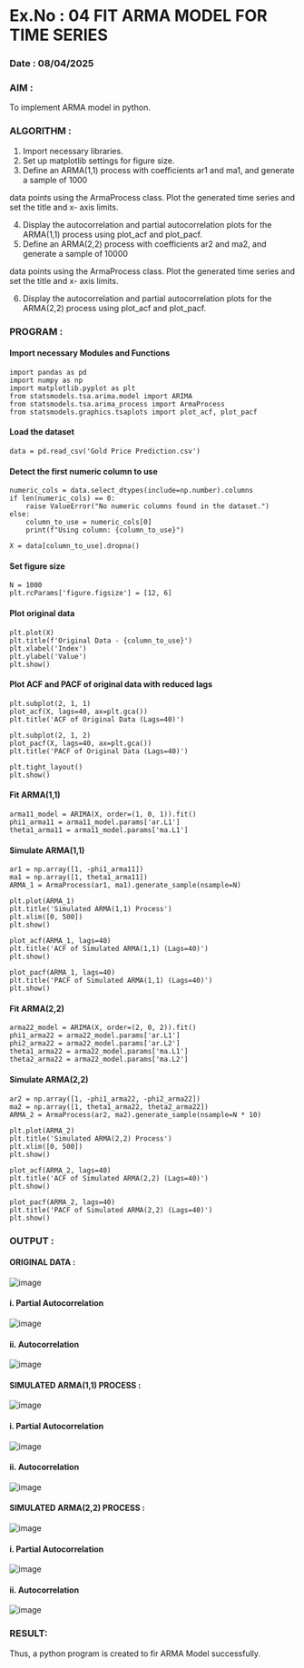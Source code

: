 # Ex.No : 04   FIT ARMA MODEL FOR TIME SERIES
### Date : 08/04/2025

### AIM :
To implement ARMA model in python.

### ALGORITHM :
1. Import necessary libraries.
2. Set up matplotlib settings for figure size.
3. Define an ARMA(1,1) process with coefficients ar1 and ma1, and generate a sample of 1000

data points using the ArmaProcess class. Plot the generated time series and set the title and x-
axis limits.

4. Display the autocorrelation and partial autocorrelation plots for the ARMA(1,1) process using
plot_acf and plot_pacf.
5. Define an ARMA(2,2) process with coefficients ar2 and ma2, and generate a sample of 10000

data points using the ArmaProcess class. Plot the generated time series and set the title and x-
axis limits.

6. Display the autocorrelation and partial autocorrelation plots for the ARMA(2,2) process using
plot_acf and plot_pacf.

### PROGRAM :
#### Import necessary Modules and Functions
```
import pandas as pd
import numpy as np
import matplotlib.pyplot as plt
from statsmodels.tsa.arima.model import ARIMA
from statsmodels.tsa.arima_process import ArmaProcess
from statsmodels.graphics.tsaplots import plot_acf, plot_pacf
```
#### Load the dataset
```
data = pd.read_csv('Gold Price Prediction.csv')
```
#### Detect the first numeric column to use
```
numeric_cols = data.select_dtypes(include=np.number).columns
if len(numeric_cols) == 0:
    raise ValueError("No numeric columns found in the dataset.")
else:
    column_to_use = numeric_cols[0]
    print(f"Using column: {column_to_use}")

X = data[column_to_use].dropna()
```
#### Set figure size
```
N = 1000
plt.rcParams['figure.figsize'] = [12, 6]
```
#### Plot original data
```
plt.plot(X)
plt.title(f'Original Data - {column_to_use}')
plt.xlabel('Index')
plt.ylabel('Value')
plt.show()
```
#### Plot ACF and PACF of original data with reduced lags
```
plt.subplot(2, 1, 1)
plot_acf(X, lags=40, ax=plt.gca())
plt.title('ACF of Original Data (Lags=40)')

plt.subplot(2, 1, 2)
plot_pacf(X, lags=40, ax=plt.gca())
plt.title('PACF of Original Data (Lags=40)')

plt.tight_layout()
plt.show()
```
#### Fit ARMA(1,1)
```
arma11_model = ARIMA(X, order=(1, 0, 1)).fit()
phi1_arma11 = arma11_model.params['ar.L1']
theta1_arma11 = arma11_model.params['ma.L1']
```

#### Simulate ARMA(1,1)
```
ar1 = np.array([1, -phi1_arma11])
ma1 = np.array([1, theta1_arma11])
ARMA_1 = ArmaProcess(ar1, ma1).generate_sample(nsample=N)

plt.plot(ARMA_1)
plt.title('Simulated ARMA(1,1) Process')
plt.xlim([0, 500])
plt.show()

plot_acf(ARMA_1, lags=40)
plt.title('ACF of Simulated ARMA(1,1) (Lags=40)')
plt.show()

plot_pacf(ARMA_1, lags=40)
plt.title('PACF of Simulated ARMA(1,1) (Lags=40)')
plt.show()
```
#### Fit ARMA(2,2)
```
arma22_model = ARIMA(X, order=(2, 0, 2)).fit()
phi1_arma22 = arma22_model.params['ar.L1']
phi2_arma22 = arma22_model.params['ar.L2']
theta1_arma22 = arma22_model.params['ma.L1']
theta2_arma22 = arma22_model.params['ma.L2']
```
#### Simulate ARMA(2,2)
```
ar2 = np.array([1, -phi1_arma22, -phi2_arma22])
ma2 = np.array([1, theta1_arma22, theta2_arma22])
ARMA_2 = ArmaProcess(ar2, ma2).generate_sample(nsample=N * 10)

plt.plot(ARMA_2)
plt.title('Simulated ARMA(2,2) Process')
plt.xlim([0, 500])
plt.show()

plot_acf(ARMA_2, lags=40)
plt.title('ACF of Simulated ARMA(2,2) (Lags=40)')
plt.show()

plot_pacf(ARMA_2, lags=40)
plt.title('PACF of Simulated ARMA(2,2) (Lags=40)')
plt.show()
```

### OUTPUT :
#### ORIGINAL DATA :
![image](https://github.com/user-attachments/assets/a336fe6c-95bc-4c32-82be-91bb78e5f67f)

#### i. Partial Autocorrelation
![image](https://github.com/user-attachments/assets/3a04c88a-8ae6-42aa-93cd-b088b417755c)

#### ii. Autocorrelation
![image](https://github.com/user-attachments/assets/ff6bdb8a-7328-426f-bf71-19e67c75dea2)

#### SIMULATED ARMA(1,1) PROCESS :
![image](https://github.com/user-attachments/assets/3b0be9d8-9adf-473e-9f8e-7aaf036e9741)

#### i. Partial Autocorrelation
![image](https://github.com/user-attachments/assets/315972e3-4359-422d-a548-e0887f8cb845)

#### ii. Autocorrelation
![image](https://github.com/user-attachments/assets/2b1caca9-6cbc-4be9-ae26-d2e2e5679e2d)

#### SIMULATED ARMA(2,2) PROCESS :
![image](https://github.com/user-attachments/assets/79e643cb-83a3-44be-a39d-22af2dc66133)

#### i. Partial Autocorrelation
![image](https://github.com/user-attachments/assets/b408973f-0f61-459f-a6b5-52b99c5b5b6e)

#### ii. Autocorrelation
![image](https://github.com/user-attachments/assets/c9bd2e23-0fa4-42b8-9229-a7f6ce007d8c)

### RESULT:
Thus, a python program is created to fir ARMA Model successfully.
